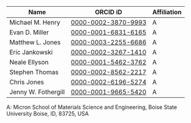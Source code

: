 | Name                | ORCID iD                                                       | Affiliation |
| --------------------|----------------------------------------------------------------|-------------|
| Michael M. Henry    | [0000-0002-3870-9993](https://orcid.org/0000-0002-3870-9993)   | A           |
| Evan D. Miller      | [0000-0001-6831-6165](https://orcid.org/0000-0001-6831-6165)   | A           |
| Matthew L. Jones    | [0000-0003-2255-6686](https://orcid.org/0000-0003-2255-6686)   | A           |
| Eric Jankowski      | [0000-0002-3267-1410](https://orcid.org/0000-0002-3267-1410)   | A           |
| Neale Ellyson       | [0000-0001-5462-3762](https://orcid.org/0000-0001-5462-3762)   | A           |
| Stephen Thomas      | [0000-0002-8562-2217](https://orcid.org/0000-0002-8562-2217)   | A           |
| Chris Jones         | [0000-0002-6196-5274](https://orcid.org/0000-0002-6196-5274)   | A           |
| Jenny W. Fothergill | [0000-0001-9665-5420](https://orcid.org/0000-0001-9665-5420)   | A           |

A: Micron School of Materials Science and Engineering, Boise State University Boise, ID, 83725, USA